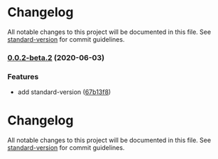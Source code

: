 # Changelog

All notable changes to this project will be documented in this file. See [standard-version](https://github.com/conventional-changelog/standard-version) for commit guidelines.

### [0.0.2-beta.2](https://github.com/generoi/genero-design-system/compare/v0.0.2-beta.1...v0.0.2-beta.2) (2020-06-03)


### Features

* add standard-version ([67b13f8](https://github.com/generoi/genero-design-system/commit/67b13f83df90d811d450506db0d4511b1b8e82c8))

# Changelog

All notable changes to this project will be documented in this file. See [standard-version](https://github.com/conventional-changelog/standard-version) for commit guidelines.

